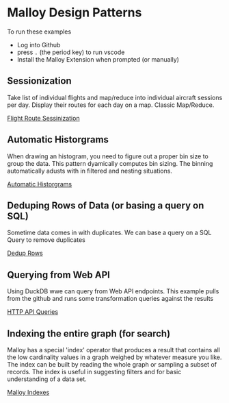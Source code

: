 # Malloy Design Patterns

To run these examples
* Log into Github
* press `.`  (the period key) to run vscode
* Install the Malloy Extension when prompted (or manually)

## Sessionization
Take list of individual flights and map/reduce into individual aircraft sessions per day.  Display their routes for each day on a map.  Classic Map/Reduce.

[Flight Route Sessinization](flight_routes.malloynb)

## Automatic Historgrams

When drawing an histogram, you need to figure out a proper bin size to group the data.  This pattern dyamically computes bin sizing.  The binning automatically adusts with in filtered and nesting situations.

[Automatic Historgrams](auto_bin.malloynb)

## Deduping Rows of Data (or basing a query on SQL)

Sometime data comes in with duplicates.  We can base a query on a SQL Query to remove duplicates

[Dedup Rows](dedup_rows.malloynb)

## Querying from Web API

Using DuckDB wwe can query from Web API endpoints.  This example pulls from the github and runs some transformation queries against the results

[HTTP API Queries](api_json.malloynb)

## Indexing the entire graph (for search)
Malloy has a special 'index' operator that produces a result that contains all the low cardinality values in a graph weighed by whatever measure you like.  The index can be built by reading the whole graph or sampling a subset of records.  The index is useful in suggesting filters and for basic understanding of a data set.

[Malloy Indexes](index.malloynb)